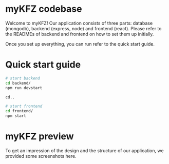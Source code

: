 # myKFZ codebase
Welcome to myKFZ!
Our application consists of three parts: database (mongodb), backend (express, node) and frontend (react).
Please refer to the READMEs of backend and frontend on how to set them up initially.

Once you set up everything, you can run refer to the quick start guide.
# Quick start guide
```bash
# start backend
cd backend/
npm run devstart

cd..

# start frontend
cd frontend/
npm start
```

# myKFZ preview
To get an impression of the design and the structure of our application, we provided some screenshots here.
